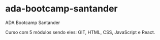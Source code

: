 # ada-bootcamp-santander
ADA Bootcamp Santander

Curso com 5 módulos sendo eles: GIT, HTML, CSS, JavaScript e React. 
